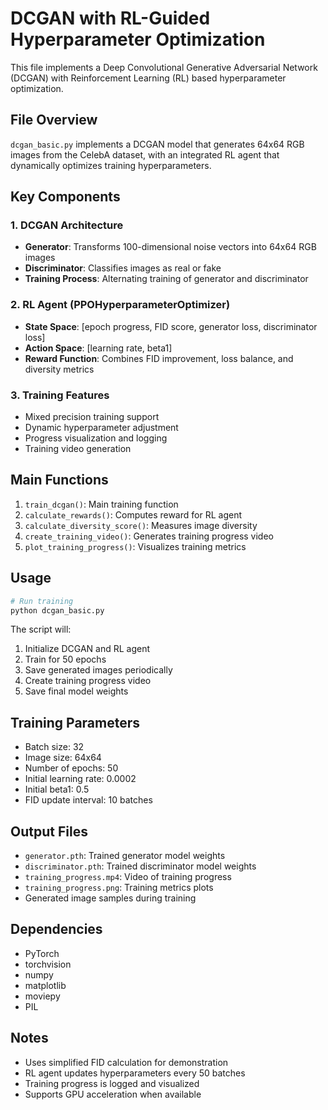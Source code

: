 # DCGAN with RL-Guided Hyperparameter Optimization

This file implements a Deep Convolutional Generative Adversarial Network (DCGAN) with Reinforcement Learning (RL) based hyperparameter optimization.

## File Overview

`dcgan_basic.py` implements a DCGAN model that generates 64x64 RGB images from the CelebA dataset, with an integrated RL agent that dynamically optimizes training hyperparameters.

## Key Components

### 1. DCGAN Architecture
- **Generator**: Transforms 100-dimensional noise vectors into 64x64 RGB images
- **Discriminator**: Classifies images as real or fake
- **Training Process**: Alternating training of generator and discriminator

### 2. RL Agent (PPOHyperparameterOptimizer)
- **State Space**: [epoch progress, FID score, generator loss, discriminator loss]
- **Action Space**: [learning rate, beta1]
- **Reward Function**: Combines FID improvement, loss balance, and diversity metrics

### 3. Training Features
- Mixed precision training support
- Dynamic hyperparameter adjustment
- Progress visualization and logging
- Training video generation

## Main Functions

1. `train_dcgan()`: Main training function
2. `calculate_rewards()`: Computes reward for RL agent
3. `calculate_diversity_score()`: Measures image diversity
4. `create_training_video()`: Generates training progress video
5. `plot_training_progress()`: Visualizes training metrics

## Usage

```python
# Run training
python dcgan_basic.py
```

The script will:
1. Initialize DCGAN and RL agent
2. Train for 50 epochs
3. Save generated images periodically
4. Create training progress video
5. Save final model weights

## Training Parameters

- Batch size: 32
- Image size: 64x64
- Number of epochs: 50
- Initial learning rate: 0.0002
- Initial beta1: 0.5
- FID update interval: 10 batches

## Output Files

- `generator.pth`: Trained generator model weights
- `discriminator.pth`: Trained discriminator model weights
- `training_progress.mp4`: Video of training progress
- `training_progress.png`: Training metrics plots
- Generated image samples during training

## Dependencies

- PyTorch
- torchvision
- numpy
- matplotlib
- moviepy
- PIL

## Notes

- Uses simplified FID calculation for demonstration
- RL agent updates hyperparameters every 50 batches
- Training progress is logged and visualized
- Supports GPU acceleration when available 
